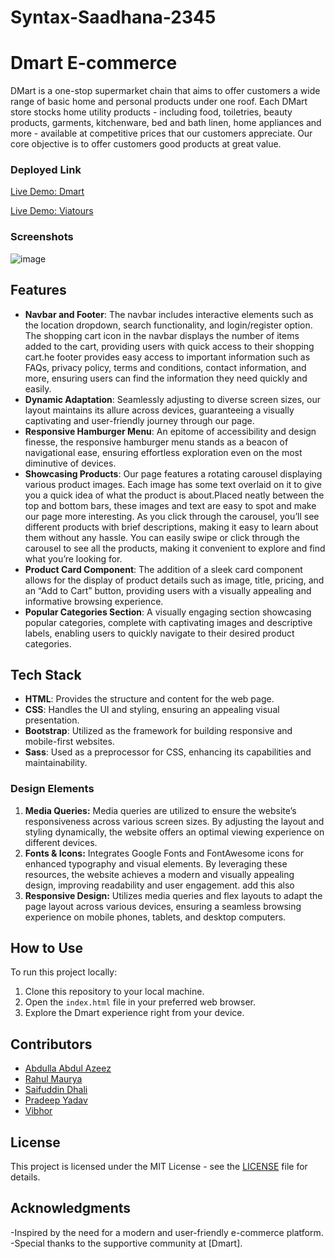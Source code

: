 # Syntax-Saadhana-2345

# Dmart E-commerce

DMart is a one-stop supermarket chain that aims to offer customers a wide range of basic home and personal products under one roof. Each DMart store stocks home utility products - including food, toiletries, beauty products, garments, kitchenware, bed and bath linen, home appliances and more - available at competitive prices that our customers appreciate. Our core objective is to offer customers good products at great value.

### Deployed Link

[Live Demo: Dmart](https://syntax-saadhana-2345.netlify.app/)

[Live Demo: Viatours](https://figma-syntax-saadhana-2345.netlify.app/)

### Screenshots
![image](https://github.com/Abdullaabdulazeez/Syntax-Saadhana-2345/assets/120002835/31a257a3-c316-4084-8a1c-b823e8e0b197)




## Features

- **Navbar and Footer**:
  The navbar includes interactive elements such as the location dropdown, search functionality, and login/register option. The shopping cart icon in the navbar displays the number of items added to the cart, providing users with quick access to their shopping cart.he footer provides easy access to important information such as FAQs, privacy policy, terms and conditions, contact information, and more, ensuring users can find the information they need quickly and easily.
- **Dynamic Adaptation**: Seamlessly adjusting to diverse screen sizes, our layout maintains its allure across devices, guaranteeing a visually captivating and user-friendly journey through our page.
- **Responsive Hamburger Menu**:
  An epitome of accessibility and design finesse, the responsive hamburger menu stands as a beacon of navigational ease, ensuring effortless exploration even on the most diminutive of devices.
- **Showcasing Products**:
  Our page features a rotating carousel displaying various product images. Each image has some text overlaid on it to give you a quick idea of what the product is about.Placed neatly between the top and bottom bars, these images and text are easy to spot and make our page more interesting. As you click through the carousel, you’ll see different products with brief descriptions, making it easy to learn about them without any hassle.
  You can easily swipe or click through the carousel to see all the products, making it convenient to explore and find what you’re looking for.
- **Product Card Component**:
  The addition of a sleek card component allows for the display of product details such as image, title, pricing, and an “Add to Cart” button, providing users with a visually appealing and informative browsing experience.
- **Popular Categories Section**:
  A visually engaging section showcasing popular categories, complete with captivating images and descriptive labels, enabling users to quickly navigate to their desired product categories.

## Tech Stack

- **HTML**: Provides the structure and content for the web page.
- **CSS**: Handles the UI and styling, ensuring an appealing visual presentation.
- **Bootstrap**: Utilized as the framework for building responsive and mobile-first websites.
- **Sass**: Used as a preprocessor for CSS, enhancing its capabilities and maintainability.

### Design Elements

1. **Media Queries:**
   Media queries are utilized to ensure the website’s responsiveness across various screen sizes. By adjusting the layout and styling dynamically, the website offers an optimal viewing experience on different devices.
2. **Fonts & Icons:**
   Integrates Google Fonts and FontAwesome icons for enhanced typography and visual elements. By leveraging these resources, the website achieves a modern and visually appealing design, improving readability and user engagement.
   add this also
3. **Responsive Design:**
   Utilizes media queries and flex layouts to adapt the page layout across various devices, ensuring a seamless browsing experience on mobile phones, tablets, and desktop computers.

## How to Use

To run this project locally:

1. Clone this repository to your local machine.
2. Open the `index.html` file in your preferred web browser.
3. Explore the Dmart experience right from your device.

## Contributors

- [Abdulla Abdul Azeez](https://github.com/Abdullaabdulazeez)
- [Rahul Maurya](https://github.com/rmauryaa) 
- [Saifuddin Dhali](https://github.com/saif520)
- [Pradeep Yadav](https://github.com/simply-code-it)
- [Vibhor](https://github.com/vibhor121)

## License

This project is licensed under the MIT License - see the [LICENSE](LICENSE) file for details.

## Acknowledgments

-Inspired by the need for a modern and user-friendly e-commerce platform.
-Special thanks to the supportive community at [Dmart].
